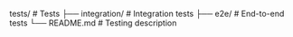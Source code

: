 tests/                    # Tests
├── integration/          # Integration tests
├── e2e/                  # End-to-end tests
└── README.md             # Testing description